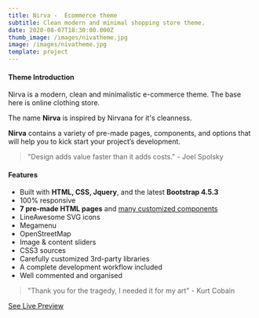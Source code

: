 ```yaml
---
title: Nirva -  Ecommerce theme
subtitle: Clean modern and minimal shopping store theme.
date: 2020-08-07T18:30:00.000Z
thumb_image: /images/nivatheme.jpg
image: /images/nivatheme.jpg
template: project
---
```

#### Theme Introduction

Nirva is a modern, clean and minimalistic e-commerce theme. The base here is online clothing store.

The name **Nirva** is inspired by Nirvana for it's cleanness.

<!--StartFragment-->

**Nirva** contains a variety of pre-made pages, components, and options that will help you to kick start your project’s development.

<!--EndFragment-->

> "Design adds value faster than it adds costs." - Joel Spolsky

#### **Features**

<!--StartFragment-->

* Built with **HTML, CSS, Jquery**, and the latest **Bootstrap 4.5.3**
* 100% responsive
* **7 pre-made HTML pages** and [many customized components](https://varkala-react-version.vercel.app/docs/components-theme)
* LineAwesome SVG icons
* Megamenu
* OpenStreetMap
* Image & content sliders
* CSS3 sources
* Carefully customized 3rd-party libraries
* A complete development workflow included
* Well commented and organised

> "Thank you for the tragedy, I needed it for my art" - Kurt Cobain

<a href="http://noptheme.clanstech.com" class="button "> See Live Preview </a>
